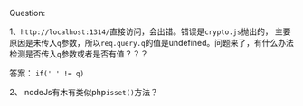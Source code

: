 Question:

1、`http://localhost:1314/`直接访问，会出错。错误是`crypto.js`抛出的，
主要原因是未传入`q`参数，所以`req.query.q`的值是undefined。问题来了，有什么办法检测是否传入`q`参数或者是否有值？？？

答案：  `if(' ' != q)`

2、 nodeJs有木有类似php`isset()`方法？
